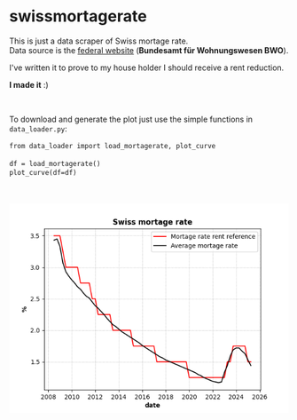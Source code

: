 # swissmortagerate
This is just a data scraper of Swiss mortage rate.<br>
Data source is the [federal website](https://www.bwo.admin.ch/bwo/it/home/mietrecht/referenzzinssatz/entwicklung-referenzzinssatz-und-durchschnittszinssatz.html) (**Bundesamt für Wohnungswesen BWO**).

I've written it to prove to my house holder I should receive a rent reduction.

**I made it** :)


<br>

To download and generate the plot just use the simple functions in `data_loader.py`:

```
from data_loader import load_mortagerate, plot_curve

df = load_mortagerate()
plot_curve(df=df)
```

<br><br>
<img src = "https://raw.githubusercontent.com/clarkmaio/SwissMortageRate/main/swiss_mortage_rate.png" style="width:600px;">


